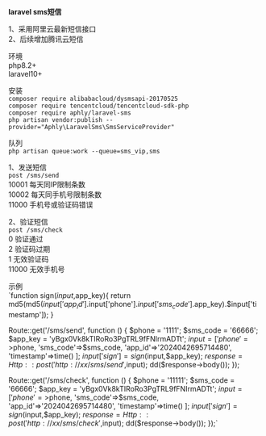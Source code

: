 **laravel sms短信**<br>

1、采用阿里云最新短信接口<br>
2、后续增加腾讯云短信<br>

环境<br>
php8.2+<br>
laravel10+<br>

安装<br>
`composer require alibabacloud/dysmsapi-20170525` <br>
`composer require tencentcloud/tencentcloud-sdk-php` <br>
`composer require aphly/laravel-sms` <br>
`php artisan vendor:publish --provider="Aphly\LaravelSms\SmsServiceProvider"` <br>

队列<br>
`php artisan queue:work --queue=sms_vip,sms`

1、发送短信<br>
`post /sms/send`<br>
10001 每天同IP限制条数<br>
10002 每天同手机号限制条数<br>
11000 手机号或验证码错误<br>

2、验证短信<br>
`post /sms/check`<br>
0 验证通过<br>
2 验证码过期<br>
1 无效验证码<br>
11000 无效手机号<br>

示例<br>
`function sign($input,$app_key){
return md5(md5($input['app_id'].$input['phone'].$input['sms_code'].$app_key).$input['timestamp']);
}

Route::get('/sms/send', function () {
$phone = '1111';
$sms_code = '66666';
$app_key = 'yBgx0Vk8kTIRoRo3PgTRL9fFNIrmADTt';
$input = [
'phone'=>$phone,
'sms_code'=>$sms_code,
'app_id'=>'2024042695714480',
'timestamp'=>time()
];
$input['sign'] = sign($input,$app_key);
$response = Http::post('http://xx/sms/send',$input);
dd($response->body());
});

Route::get('/sms/check', function () {
$phone = '11111';
$sms_code = '66666';
$app_key = 'yBgx0Vk8kTIRoRo3PgTRL9fFNIrmADTt';
$input = [
'phone'=>$phone,
'sms_code'=>$sms_code,
'app_id'=>'2024042695714480',
'timestamp'=>time()
];
$input['sign'] = sign($input,$app_key);
$response = Http::post('http://xx/sms/check',$input);
dd($response->body());
});`
